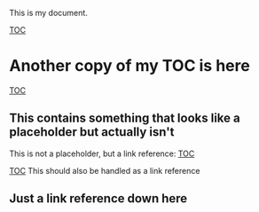 This is my document.

[TOC]

# Another copy of my TOC is here

[TOC]

## This contains something that looks like a placeholder but actually isn't

This is not a placeholder, but a link reference: [TOC]

[TOC] This should also be handled as a link reference

## Just a link reference down here

[TOC]: https://www.example.com "Link Reference"
